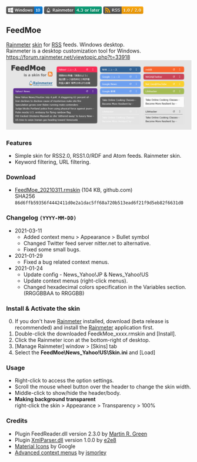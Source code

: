 <!-- https://guides.github.com/features/mastering-markdown/ -->
![](https://raw.githubusercontent.com/nek7u/FeedMoe/master/m/Badge-Windows.png) [![](https://raw.githubusercontent.com/nek7u/FeedMoe/master/m/Badge-Rainmeter.png)](https://www.rainmeter.net/) [![](https://raw.githubusercontent.com/nek7u/FeedMoe/master/m/Badge-RSS.png)](https://en.wikipedia.org/wiki/RSS)
<!--
![](https://raw.githubusercontent.com/nek7u/FeedMoe/master/m/badge-windows.svg) ![](https://raw.githubusercontent.com/nek7u/FeedMoe/master/m/badge-rainmeter.svg) ![](https://raw.githubusercontent.com/nek7u/FeedMoe/master/m/badge-rss.svg)
-->
<!--![](https://img.shields.io/github/v/release/nek7u/FeedMoe?style=flat&include_prereleases)  -->
<!-- ![](https://repository-images.githubusercontent.com/223094125/b5cc9980-be4f-11ea-9b89-9f58aa4e5eab) -->
## FeedMoe
[Rainmeter](http://www.rainmeter.net/) [skin](https://docs.rainmeter.net/manual/getting-started/#WhatIsASkin) for [RSS](https://en.wikipedia.org/wiki/RSS) feeds. Windows desktop.  
Rainmeter is a desktop customization tool for Windows.  
https://forum.rainmeter.net/viewtopic.php?t=33918
![](https://raw.githubusercontent.com/nek7u/FeedMoe/master/m/FeedMoe_preview.png)  
### Features
- Simple skin for RSS2.0, RSS1.0/RDF and Atom feeds. Rainmeter skin.
- Keyword filtering, URL filtering.
### Download
- [FeedMoe_20210311.rmskin](https://github.com/nek7u/FeedMoe/releases/download/2021-03-11/FeedMoe_20210311.rmskin) (104 KB, github.com)  
SHA256 `86d6ffb59356f4442411d0e2a1dac5ff68a720b513ead6f21f9d5eb82f6631d0`
### Changelog `(YYYY-MM-DD)`
* 2021-03-11
  * Added context menu > Appearance > Bullet symbol
  * Changed Twitter feed server nitter.net to alternative.
  * Fixed some small bugs.
* 2021-01-29
  * Fixed a bug related context menus.
* 2021-01-24
  * Update config - News_Yahoo!JP & News_Yahoo!US
  * Update context menus (right-click menus).
  * Changed hexadecimal colors specification in the Variables section. (RRGGBBAA to RRGGBB)
### Install & Activate the skin
0. If you don't have [Rainmeter](http://www.rainmeter.net/) installed, download (beta release is recommended) and install the [Rainmeter](http://www.rainmeter.net/) application first.
1. Double-click the downloaded FeedkMoe_xxxx.rmskin and [Install].
2. Click the Rainmeter icon at the bottom-right of desktop.
3. [Manage Rainmeter] window > [Skins] tab
4. Select the **FeedMoe\News_Yahoo!US\Skin.ini** and [Load]
### Usage
- Right-click to access the option settings.
- Scroll the mouse wheel button over the header to change the skin width.
- Middle-click to show/hide the header/body.
- **Making background transparent**  
  right-click the skin > Appearance > Transparency > 100%
### Credits
- Plugin FeedReader.dll version 2.3.0 by [Martin R. Green](https://www.deviantart.com/limeycanuck)
- Plugin [XmlParser.dll](https://github.com/e2e8/rainmeter-xmlparser) version 1.0.0 by [e2e8](https://github.com/e2e8)
- [Material Icons](https://material.io/resources/icons/) by Google
- [Advanced context menus](https://forum.rainmeter.net/viewtopic.php?t=20050) by [jsmorley](https://github.com/jsmorley)

